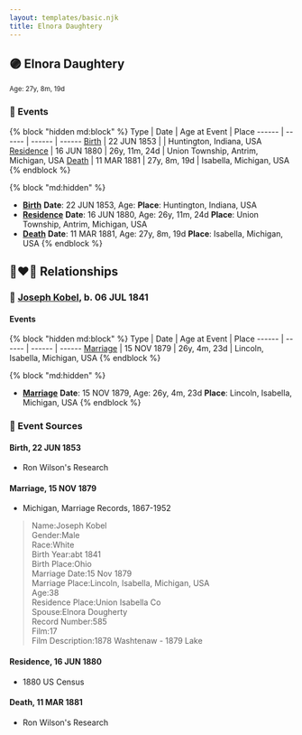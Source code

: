 ```yaml
---
layout: templates/basic.njk
title: Elnora Daughtery
---
```

## 🟣 Elnora Daughtery
<small>Age: 27y, 8m, 19d</small>

### 📆 Events

{% block "hidden md:block" %}
Type | Date | Age at Event | Place
------ | ------ | ------ | ------
[Birth](#event-event-3) | 22 JUN 1853 |  | Huntington, Indiana, USA
[Residence](#event-event-0) | 16 JUN 1880 | 26y, 11m, 24d | Union Township, Antrim, Michigan, USA
[Death](#event-event-5) | 11 MAR 1881 | 27y, 8m, 19d | Isabella, Michigan, USA
{% endblock %}

{% block "md:hidden" %}
- **[Birth](#event-event-3)**
**Date**: 22 JUN 1853, Age:
**Place**: Huntington, Indiana, USA
- **[Residence](#event-event-0)**
**Date**: 16 JUN 1880, Age: 26y, 11m, 24d
**Place**: Union Township, Antrim, Michigan, USA
- **[Death](#event-event-5)**
**Date**: 11 MAR 1881, Age: 27y, 8m, 19d
**Place**: Isabella, Michigan, USA
{% endblock %}

## 👩‍❤️‍👨 Relationships

### 🔵 [Joseph Kobel](/people/4/44694656), b. 06 JUL 1841

#### Events

{% block "hidden md:block" %}
Type | Date | Age at Event | Place
------ | ------ | ------ | ------
[Marriage](#event-family-0-event-0) | 15 NOV 1879 | 26y, 4m, 23d | Lincoln, Isabella, Michigan, USA
{% endblock %}

{% block "md:hidden" %}
- **[Marriage](#event-family-0-event-0)**
**Date**: 15 NOV 1879, Age: 26y, 4m, 23d
**Place**: Lincoln, Isabella, Michigan, USA
{% endblock %}

### 📰 Event Sources

#### <a id="event-event-3"></a> Birth, 22 JUN 1853
* Ron Wilson's Research

#### <a id="event-family-0-event-0"></a> Marriage, 15 NOV 1879
* Michigan, Marriage Records, 1867-1952
>   
  > Name:Joseph Kobel  
  > Gender:Male  
  > Race:White  
  > Birth Year:abt 1841  
  > Birth Place:Ohio  
  > Marriage Date:15 Nov 1879  
  > Marriage Place:Lincoln, Isabella, Michigan, USA  
  > Age:38  
  > Residence Place:Union Isabella Co  
  > Spouse:Elnora Dougherty  
  > Record Number:585  
  > Film:17  
  > Film Description:1878 Washtenaw - 1879 Lake

#### <a id="event-event-0"></a> Residence, 16 JUN 1880
* 1880 US Census
#### <a id="event-event-5"></a> Death, 11 MAR 1881
* Ron Wilson's Research
